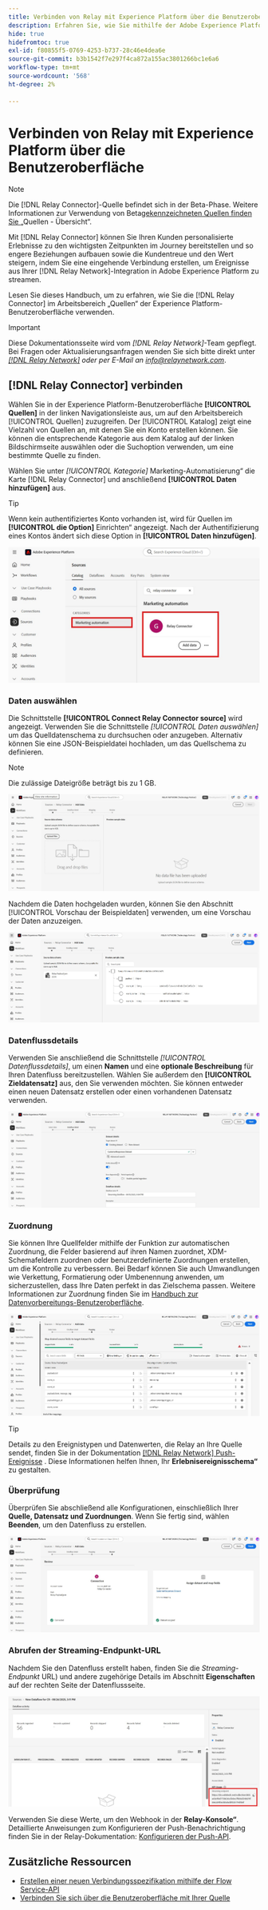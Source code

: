 ```yaml
---
title: Verbinden von Relay mit Experience Platform über die Benutzeroberfläche
description: Erfahren Sie, wie Sie mithilfe der Adobe Experience Platform-Benutzeroberfläche eine benutzerdefinierte Quellverbindung für einen Relay-Connector erstellen.
hide: true
hidefromtoc: true
exl-id: f80855f5-0769-4253-b737-28c46e4dea6e
source-git-commit: b3b1542f7e297f4ca872a155ac3801266bc1e6a6
workflow-type: tm+mt
source-wordcount: '568'
ht-degree: 2%

---
```


# Verbinden von Relay mit Experience Platform über die Benutzeroberfläche

>[!NOTE]
>
>Die [!DNL Relay Connector]-Quelle befindet sich in der Beta-Phase. Weitere Informationen zur Verwendung von Beta[gekennzeichneten Quellen finden Sie ](../../../../home.md#terms-and-conditions) „Quellen - Übersicht“.

Mit [!DNL Relay Connector] können Sie Ihren Kunden personalisierte Erlebnisse zu den wichtigsten Zeitpunkten im Journey bereitstellen und so engere Beziehungen aufbauen sowie die Kundentreue und den Wert steigern, indem Sie eine eingehende Verbindung erstellen, um Ereignisse aus Ihrer [!DNL Relay Network]-Integration in Adobe Experience Platform zu streamen.

Lesen Sie dieses Handbuch, um zu erfahren, wie Sie die [!DNL Relay Connector] im Arbeitsbereich „Quellen“ der Experience Platform-Benutzeroberfläche verwenden.

>[!IMPORTANT]
>
>Diese Dokumentationsseite wird vom *[!DNL Relay Network]*-Team gepflegt. Bei Fragen oder Aktualisierungsanfragen wenden Sie sich bitte direkt unter *[[!DNL Relay Network]](https://www.relaynetwork.com/) oder per E-Mail an [info@relaynetwork.com](mailto:info@relaynetwork.com)*.

## [!DNL Relay Connector] verbinden

Wählen Sie in der Experience Platform-Benutzeroberfläche **[!UICONTROL Quellen]** in der linken Navigationsleiste aus, um auf den Arbeitsbereich [!UICONTROL Quellen] zuzugreifen. Der [!UICONTROL Katalog] zeigt eine Vielzahl von Quellen an, mit denen Sie ein Konto erstellen können. Sie können die entsprechende Kategorie aus dem Katalog auf der linken Bildschirmseite auswählen oder die Suchoption verwenden, um eine bestimmte Quelle zu finden.

Wählen Sie unter *[!UICONTROL Kategorie]* Marketing-Automatisierung“ die Karte [!DNL Relay Connector] und anschließend **[!UICONTROL Daten hinzufügen]** aus.

>[!TIP]
>
>Wenn kein authentifiziertes Konto vorhanden ist, wird für Quellen im **[!UICONTROL die Option]** Einrichten“ angezeigt. Nach der Authentifizierung eines Kontos ändert sich diese Option in **[!UICONTROL Daten hinzufügen]**.

![Die Katalogseite des Quellarbeitsbereichs.](../../../../images/tutorials/create/relay-connector/relay-source.jpg)

### Daten auswählen

Die Schnittstelle **[!UICONTROL Connect Relay Connector source]** wird angezeigt. Verwenden Sie die Schnittstelle *[!UICONTROL Daten auswählen]* um das Quelldatenschema zu durchsuchen oder anzugeben. Alternativ können Sie eine JSON-Beispieldatei hochladen, um das Quellschema zu definieren.

>[!NOTE]
>
>Die zulässige Dateigröße beträgt bis zu 1 GB.

![Die ausgewählte Datenschnittstelle](../../../../images/tutorials/create/relay-connector/upload-data.jpg)

Nachdem die Daten hochgeladen wurden, können Sie den Abschnitt [!UICONTROL Vorschau der Beispieldaten] verwenden, um eine Vorschau der Daten anzuzeigen.

![Die hochgeladenen Daten.](../../../../images/tutorials/create/relay-connector/uploaded-data.jpg)

### Datenflussdetails

Verwenden Sie anschließend die Schnittstelle *[!UICONTROL Datenflussdetails]*, um einen **Namen** und eine **optionale Beschreibung** für Ihren Datenfluss bereitzustellen. Wählen Sie außerdem den **[!UICONTROL Zieldatensatz]** aus, den Sie verwenden möchten. Sie können entweder einen neuen Datensatz erstellen oder einen vorhandenen Datensatz verwenden.

![Die Schnittstelle für Datenflussdetails. ](../../../../images/tutorials/create/relay-connector/dataflow.jpg)

### Zuordnung

Sie können Ihre Quellfelder mithilfe der Funktion zur automatischen Zuordnung, die Felder basierend auf ihren Namen zuordnet, XDM-Schemafeldern zuordnen oder benutzerdefinierte Zuordnungen erstellen, um die Kontrolle zu verbessern. Bei Bedarf können Sie auch Umwandlungen wie Verkettung, Formatierung oder Umbenennung anwenden, um sicherzustellen, dass Ihre Daten perfekt in das Zielschema passen. Weitere Informationen zur Zuordnung finden Sie im [Handbuch zur Datenvorbereitungs-Benutzeroberfläche](../../../../../data-prep/ui/mapping.md).

![Die Zuordnungsschnittstelle im Quell-Workflow.](../../../../images/tutorials/create/relay-connector/mapping.jpg)

>[!TIP]
>
>Details zu den Ereignistypen und Datenwerten, die Relay an Ihre Quelle sendet, finden Sie in der Dokumentation [[!DNL Relay Network] Push-Ereignisse](https://docs.relaynetwork.com/docs/push-events) . Diese Informationen helfen Ihnen, Ihr **Erlebnisereignisschema“** zu gestalten.

### Überprüfung

Überprüfen Sie abschließend alle Konfigurationen, einschließlich Ihrer **Quelle, Datensatz und Zuordnungen**. Wenn Sie fertig sind, wählen **Beenden**, um den Datenfluss zu erstellen.

![Der Überprüfungsschritt des Quell-Workflows.](../../../../images/tutorials/create/relay-connector/review.jpg)

### Abrufen der Streaming-Endpunkt-URL

Nachdem Sie den Datenfluss erstellt haben, finden Sie die *Streaming-Endpunkt* URL) und andere zugehörige Details im Abschnitt **Eigenschaften** auf der rechten Seite der Datenflussseite.

![Die Datenflusseigenschaften](../../../../images/tutorials/create/relay-connector/streaming-endpoint.jpg)

Verwenden Sie diese Werte, um den Webhook in der **Relay-Konsole“**. Detaillierte Anweisungen zum Konfigurieren der Push-Benachrichtigung finden Sie in der Relay-Dokumentation: [Konfigurieren der Push-API](https://docs.relaynetwork.com/docs/configuring-the-push-api).

## Zusätzliche Ressourcen

* [Erstellen einer neuen Verbindungsspezifikation mithilfe der Flow Service-API](https://experienceleague.adobe.com/en/docs/experience-platform/sources/sdk/streaming-sdk/create)
* [Verbinden Sie sich über die Benutzeroberfläche mit Ihrer Quelle](https://experienceleague.adobe.com/en/docs/experience-platform/sources/sdk/streaming-sdk/submit#test-your-source-using-the-ui)
